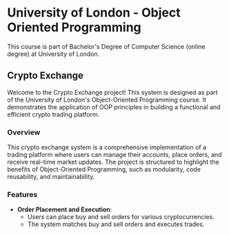 # University of London - Object Oriented Programming

This course is part of Bachelor's Degree of Computer Science (online degree) at University of London.

## Crypto Exchange

Welcome to the Crypto Exchange project! This system is designed as part of the University of London's Object-Oriented Programming course. It demonstrates the application of OOP principles in building a functional and efficient crypto trading platform.

### Overview

This crypto exchange system is a comprehensive implementation of a trading platform where users can manage their accounts, place orders, and receive real-time market updates. The project is structured to highlight the benefits of Object-Oriented Programming, such as modularity, code reusability, and maintainability.

### Features

- **Order Placement and Execution**:
  - Users can place buy and sell orders for various cryptocurrencies.
  - The system matches buy and sell orders and executes trades.
